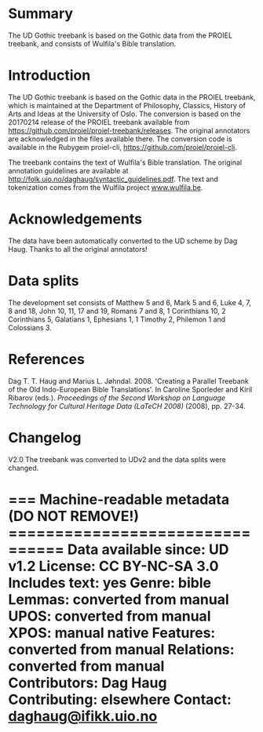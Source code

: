 # Summary

The UD Gothic treebank is based on the Gothic data from the PROIEL treebank, and consists of Wulfila's Bible translation.

# Introduction

The UD Gothic treebank is based on the Gothic data in the PROIEL treebank, which is maintained at the Department of Philosophy, Classics, History of Arts and Ideas at the University of Oslo.  The conversion is based on the 20170214 release of the PROIEL treebank available from https://github.com/proiel/proiel-treebank/releases. The original annotators are acknowledged in the files available there. The conversion code is available in the Rubygem proiel-cli, https://github.com/proiel/proiel-cli.

The treebank contains the text of Wulfila's Bible translation. The original annotation guidelines are available at http://folk.uio.no/daghaug/syntactic_guidelines.pdf. The text and tokenization comes from the Wulfila project www.wulfila.be.

# Acknowledgements

The data have been automatically converted to the UD scheme by Dag Haug. Thanks to all the original annotators!

# Data splits
The development set consists of Matthew 5 and 6, Mark 5 and 6, Luke 4, 7, 8 and 18, John 10, 11, 17 and 19, Romans 7 and 8, 1 Corinthians 10, 2 Corinthians 5, Galatians 1, Ephesians 1, 1 Timothy 2, Philemon 1 and Colossians 3.

# References
 Dag T. T. Haug and Marius L. Jøhndal. 2008. 'Creating a Parallel Treebank of the Old Indo-European Bible Translations'. In Caroline Sporleder and Kiril Ribarov (eds.).  *Proceedings of the Second Workshop on Language Technology for Cultural Heritage Data (LaTeCH 2008)* (2008), pp. 27-34.

# Changelog

V2.0 The treebank was converted to UDv2 and the data splits were changed.

=== Machine-readable metadata (DO NOT REMOVE!) ================================
Data available since: UD v1.2
License: CC BY-NC-SA 3.0
Includes text: yes
Genre: bible
Lemmas: converted from manual
UPOS: converted from manual
XPOS: manual native
Features: converted from manual
Relations: converted from manual
Contributors: Dag Haug
Contributing: elsewhere
Contact: daghaug@ifikk.uio.no
===============================================================================
